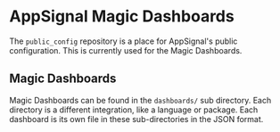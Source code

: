 # AppSignal Magic Dashboards

The `public_config` repository is a place for AppSignal's public configuration. This is currently used for the Magic Dashboards.

## Magic Dashboards

Magic Dashboards can be found in the `dashboards/` sub directory. Each directory is a different integration, like a language or package. Each dashboard is its own file in these sub-directories in the JSON format.
